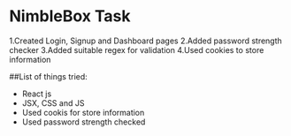 # NimbleBox Task

1.Created Login, Signup and Dashboard pages
2.Added password strength checker
3.Added suitable regex for validation
4.Used cookies to store information

##List of things tried:

- React js
- JSX, CSS and JS
- Used cookis for store information
- Used password strength checked
